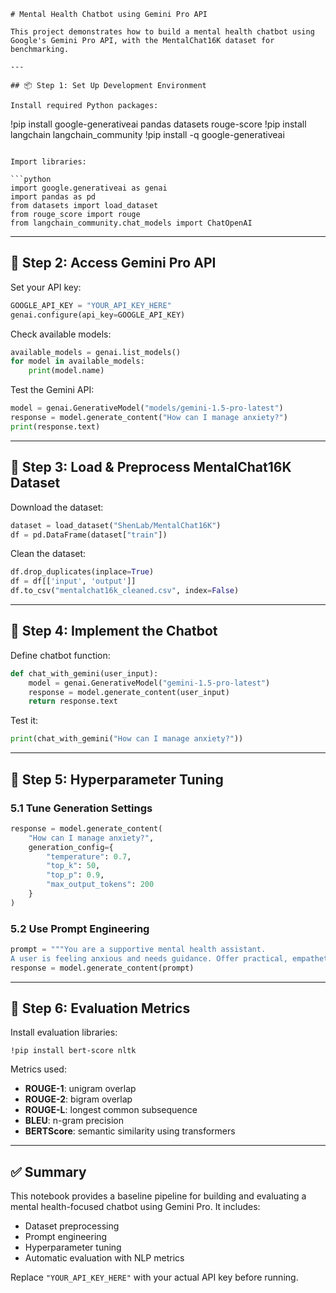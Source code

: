 ```
# Mental Health Chatbot using Gemini Pro API

This project demonstrates how to build a mental health chatbot using Google's Gemini Pro API, with the MentalChat16K dataset for benchmarking.

---

## 📦 Step 1: Set Up Development Environment

Install required Python packages:

```
!pip install google-generativeai pandas datasets rouge-score
!pip install langchain langchain_community
!pip install -q google-generativeai
```

Import libraries:

```python
import google.generativeai as genai
import pandas as pd
from datasets import load_dataset
from rouge_score import rouge
from langchain_community.chat_models import ChatOpenAI
```

---

## 🔑 Step 2: Access Gemini Pro API

Set your API key:

```python
GOOGLE_API_KEY = "YOUR_API_KEY_HERE"
genai.configure(api_key=GOOGLE_API_KEY)
```

Check available models:

```python
available_models = genai.list_models()
for model in available_models:
    print(model.name)
```

Test the Gemini API:

```python
model = genai.GenerativeModel("models/gemini-1.5-pro-latest")
response = model.generate_content("How can I manage anxiety?")
print(response.text)
```

---

## 🧠 Step 3: Load & Preprocess MentalChat16K Dataset

Download the dataset:

```python
dataset = load_dataset("ShenLab/MentalChat16K")
df = pd.DataFrame(dataset["train"])
```

Clean the dataset:

```python
df.drop_duplicates(inplace=True)
df = df[['input', 'output']]
df.to_csv("mentalchat16k_cleaned.csv", index=False)
```

---

## 🤖 Step 4: Implement the Chatbot

Define chatbot function:

```python
def chat_with_gemini(user_input):
    model = genai.GenerativeModel("gemini-1.5-pro-latest")
    response = model.generate_content(user_input)
    return response.text
```

Test it:

```python
print(chat_with_gemini("How can I manage anxiety?"))
```

---

## 🧪 Step 5: Hyperparameter Tuning

### 5.1 Tune Generation Settings

```python
response = model.generate_content(
    "How can I manage anxiety?",
    generation_config={
        "temperature": 0.7,
        "top_k": 50,
        "top_p": 0.9,
        "max_output_tokens": 200
    }
)
```

### 5.2 Use Prompt Engineering

```python
prompt = """You are a supportive mental health assistant.
A user is feeling anxious and needs guidance. Offer practical, empathetic advice."""
response = model.generate_content(prompt)
```

---

## 📏 Step 6: Evaluation Metrics

Install evaluation libraries:

```
!pip install bert-score nltk
```

Metrics used:
- **ROUGE-1**: unigram overlap
- **ROUGE-2**: bigram overlap
- **ROUGE-L**: longest common subsequence
- **BLEU**: n-gram precision
- **BERTScore**: semantic similarity using transformers

---

## ✅ Summary

This notebook provides a baseline pipeline for building and evaluating a mental health-focused chatbot using Gemini Pro. It includes:
- Dataset preprocessing
- Prompt engineering
- Hyperparameter tuning
- Automatic evaluation with NLP metrics

Replace `"YOUR_API_KEY_HERE"` with your actual API key before running.
```
